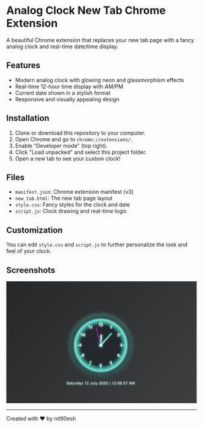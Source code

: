 # Analog Clock New Tab Chrome Extension

A beautiful Chrome extension that replaces your new tab page with a fancy analog clock and real-time date/time display.

## Features

- Modern analog clock with glowing neon and glassmorphism effects
- Real-time 12-hour time display with AM/PM
- Current date shown in a stylish format
- Responsive and visually appealing design

## Installation

1. Clone or download this repository to your computer.
2. Open Chrome and go to `chrome://extensions/`.
3. Enable "Developer mode" (top right).
4. Click "Load unpacked" and select this project folder.
5. Open a new tab to see your custom clock!

## Files

- `manifest.json`: Chrome extension manifest (v3)
- `new_tab.html`: The new tab page layout
- `style.css`: Fancy styles for the clock and date
- `script.js`: Clock drawing and real-time logic

## Customization

You can edit `style.css` and `script.js` to further personalize the look and feel of your clock.

## Screenshots

![Screenshot](./Screenshot.png) <!-- Add a screenshot if you wish -->

---

Created with ❤️ by nit90esh
